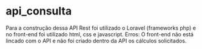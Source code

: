 # api_consulta
Para a construção dessa API Rest foi utilizado o Loravel (frameworks php) e no front-end foi utilizado html, css e javascript. Erros: O front-end não está lincado com o API e não foi criado dentro da API os cálculos solicitados.
